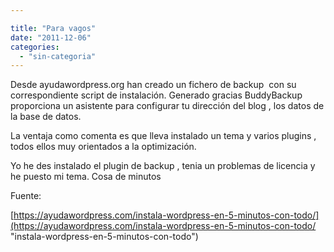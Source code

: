 ```yaml
---

title: "Para vagos"
date: "2011-12-06"
categories: 
  - "sin-categoria"
---
```


Desde ayudawordpress.org han creado un fichero de backup  con su correspondiente script de instalación. Generado gracias BuddyBackup proporciona un asistente para configurar tu dirección del blog , los datos de la base de datos.

La ventaja como comenta es que lleva instalado un tema y varios plugins , todos ellos muy orientados a la optimización.

Yo he des instalado el plugin de backup , tenia un problemas de licencia y he puesto mi tema. Cosa de minutos

Fuente:

[https://ayudawordpress.com/instala-wordpress-en-5-minutos-con-todo/](https://ayudawordpress.com/instala-wordpress-en-5-minutos-con-todo/ "instala-wordpress-en-5-minutos-con-todo")
